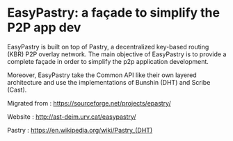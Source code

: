 # EasyPastry: a façade to simplify the P2P app dev

EasyPastry is built on top of Pastry, a decentralized key-based routing (KBR) P2P overlay network. The main objective of EasyPastry is to provide a complete façade in order to simplify the p2p application development.

Moreover, EasyPastry take the Common API like their own layered architecture and use the implementations of Bunshin (DHT) and Scribe (Cast).

Migrated from : https://sourceforge.net/projects/epastry/

Website : http://ast-deim.urv.cat/easypastry/

Pastry : https://en.wikipedia.org/wiki/Pastry_(DHT)

